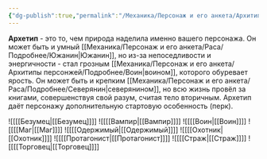 ```yaml
---
{"dg-publish":true,"permalink":"/Механика/Персонаж и его анкета/Архитипы персонжей/Архетип/","noteIcon":"","created":"2025-07-12T09:55:50.694+03:00","updated":"2025-07-29T23:55:58.562+03:00"}
---
```


**Архетип** - это то, чем природа наделила именно вашего персонажа. Он может быть и умный [[Механика/Персонаж и его анкета/Раса/Подробнее/Южанин\|Южанин]], но из-за непоседливости и энергичности - стал грозным [[Механика/Персонаж и его анкета/Архитипы персонжей/Подробнее/Воин\|воином]], которого обуревает ярость. Он может быть и крепким [[Механика/Персонаж и его анкета/Раса/Подробнее/Северянин\|северянином]], но всю жизнь провёл за книгами, совершенствуя свой разум, считая тело вторичным. Архетип даёт персонажу дополнительную стартовую особенность (перк).

![[[[Безумец\|[[Безумец]]]]
![[[[Вампир\|[[Вампир]]]]
![[[[Воин\|[[Воин]]]]
![[[[Маг\|[[Маг]]]]
![[[[Одержимый\|[[Одержимый]]]]
![[[[Охотник\|[[Охотник]]]]
![[[[Протагонист\|[[Протагонист]]]]
![[[[Страж\|[[Страж]]]]
![[[[Торговец\|[[Торговец]]]]
